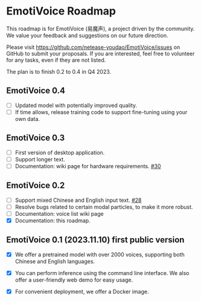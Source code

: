 # EmotiVoice Roadmap

This roadmap is for EmotiVoice (易魔声), a project driven by the community. We value your feedback and suggestions on our future direction.

Please visit https://github.com/netease-youdao/EmotiVoice/issues on GitHub to submit your proposals.
If you are interested, feel free to volunteer for any tasks, even if they are not listed.

The plan is to finish 0.2 to 0.4 in Q4 2023.

## EmotiVoice 0.4

- [ ] Updated model with potentially improved quality.
- [ ] If time allows, release training code to support fine-tuning using your own data.

## EmotiVoice 0.3

- [ ] First version of desktop application.
- [ ] Support longer text.
- [ ] Documentation: wiki page for hardware requirements. [#30](../../issues/30)

## EmotiVoice 0.2

- [ ] Support mixed Chinese and English input text. [#28](../../issues/28)
- [ ] Resolve bugs related to certain modal particles, to make it more robust.
- [ ] Documentation: voice list wiki page
- [x] Documentation: this roadmap.

## EmotiVoice 0.1 (2023.11.10) first public version

- [x] We offer a pretrained model with over 2000 voices, supporting both Chinese and English languages.
- [x] You can perform inference using the command line interface. We also offer a user-friendly web demo for easy usage.
- [x] For convenient deployment, we offer a Docker image.

